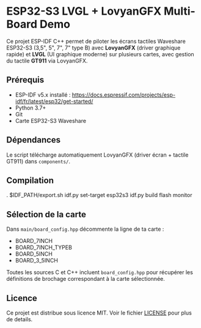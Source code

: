 # ESP32-S3 LVGL + LovyanGFX Multi-Board Demo

Ce projet ESP-IDF C++ permet de piloter les écrans tactiles Waveshare ESP32-S3 (3,5", 5", 7", 7" type B) avec **LovyanGFX** (driver graphique rapide) et **LVGL** (UI graphique moderne) sur plusieurs cartes, avec gestion du tactile **GT911** via LovyanGFX.

## Prérequis

- ESP-IDF v5.x installé : https://docs.espressif.com/projects/esp-idf/fr/latest/esp32/get-started/
- Python 3.7+
- Git
- Carte ESP32-S3 Waveshare

## Dépendances

Le script télécharge automatiquement LovyanGFX (driver écran + tactile GT911) dans `components/`.

## Compilation

. $IDF_PATH/export.sh
idf.py set-target esp32s3
idf.py build flash monitor

## Sélection de la carte

Dans `main/board_config.hpp` décommente la ligne de ta carte :
- BOARD_7INCH
- BOARD_7INCH_TYPEB
- BOARD_5INCH
- BOARD_3_5INCH

Toutes les sources C et C++ incluent `board_config.hpp` pour récupérer
les définitions de brochage correspondant à la carte sélectionnée.

## Licence

Ce projet est distribue sous licence MIT. Voir le fichier [LICENSE](LICENSE) pour plus de details.

